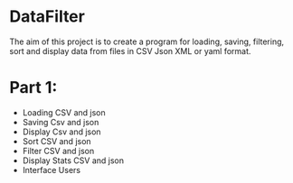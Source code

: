 # DataFilter
The aim of this project is to create a program for loading, saving, filtering, sort and display data from files in CSV Json XML or yaml format.

# Part 1:
- Loading CSV and json
- Saving Csv and json
- Display Csv and json
- Sort CSV and json
- Filter CSV and json
- Display Stats CSV and json
- Interface Users
